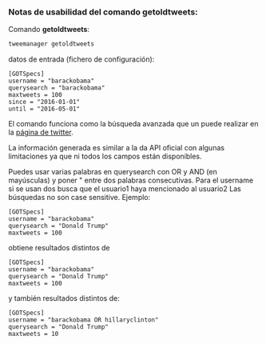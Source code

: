 ### Notas de usabilidad del comando **getoldtweets**:


Comando **getoldtweets**:

```bash
tweemanager getoldtweets
```

datos de entrada (fichero de configuración):


```
[GOTSpecs]
username = "barackobama"
querysearch = "barackobama"
maxtweets = 100
since = "2016-01-01"
until = "2016-05-01"
```

El comando funciona como la búsqueda avanzada que un puede realizar en la [página de twitter](https://twitter.com/search-advanced).

La información generada es similar a la da API oficial con algunas limitaciones ya que ni todos los campos están disponibles.

Puedes usar varias palabras en querysearch con OR y AND (en mayúsculas) y poner \" entre dos palabras consecutivas.
Para el username si se usan dos busca que el usuario1 haya mencionado al usuario2
Las búsquedas no son case sensitive. Ejemplo:
```
[GOTSpecs]
username = "barackobama"
querysearch = "Donald Trump"
maxtweets = 100
```
obtiene resultados distintos de
```
[GOTSpecs]
username = "barackobama"
querysearch = "Donald Trump"
maxtweets = 100
```
y también resultados distintos de:
```
[GOTSpecs]
username = "barackobama OR hillaryclinton"
querysearch = "Donald Trump"
maxtweets = 10
```